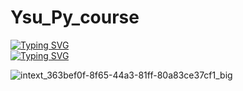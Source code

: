 # Ysu_Py_course

<a href="https://git.io/typing-svg"><img src="https://readme-typing-svg.herokuapp.com?font=Fira+Code&pause=1000&color=212EF7&width=435&lines=Hi+there%2C+I'm+Pasha+" alt="Typing SVG" /></a>
<br>
<a href="https://git.io/typing-svg"><img src="https://readme-typing-svg.herokuapp.com?font=Fira+Code&pause=1000&color=58C1F7&background=000000&width=435&lines=ysu_python_course_tracking" alt="Typing SVG" /></a>


![intext_363bef0f-8f65-44a3-81ff-80a83ce37cf1_big](https://user-images.githubusercontent.com/86608170/218256533-470f434f-23ee-45a7-9d47-a23d023865df.jpeg)
